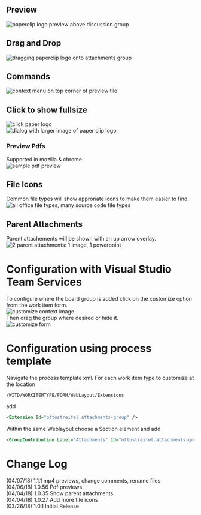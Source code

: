 ## Preview
![paperclip logo preview above discussion group](img/preview.png)

## Drag and Drop
![dragging paperclip logo onto attachments group](img/dragAndDrop.png)  
## Commands
![context menu on top corner of preview tile](img/commands.png)
## Click to show fullsize
![click paper logo](img/clickThumbnail.png)  
![dialog with larger image of paper clip logo](img/largerPreview.png)  
### Preview Pdfs
Supported in mozilla & chrome  
![sample pdf preview](img/previewPdf.png)

## File Icons
Common file types will show approriate icons to make them easier to find.
![all office file types, many source code file types](img/availableIcons.png)

## Parent Attachments
Parent attachements will be shown with an up arrow overlay.
![2 parent attachments: 1 image, 1 powerpoint](img/parentAttachments.png)

# Configuration with Visual Studio Team Services 

To configure where the board group is added click on the customize option from the work item form.  
![customize context image](img/customizeToolbar.png)  
Then drag the group where desired or hide it.  
![customize form](img/customizeForm.png)

# Configuration using process template

Navigate the process template xml.
For each work item type to customize at the location 
```xpath
/WITD/WORKITEMTYPE/FORM/WebLayout/Extensions
```
add 
```xml
<Extension Id="ottostreifel.attachments-group" />
```
Within the same Weblayout choose a Section element and add
```xml
<GroupContribution Label="Attachments" Id="ottostreifel.attachments-group.attachments-group"/>
```

# Change Log
(04/07/18) 1.1.1 mp4 previews, change comments, rename files  
(04/06/18) 1.0.56 Pdf previews  
(04/04/18) 1.0.35 Show parent attachments  
(04/04/18) 1.0.27 Add more file icons  
(03/26/18) 1.0.1 Initial Release  
